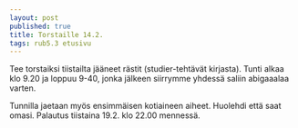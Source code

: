 ```yaml
---
layout: post
published: true
title: Torstaille 14.2.
tags: rub5.3 etusivu
---
```

Tee torstaiksi tiistailta jääneet rästit (studier-tehtävät kirjasta). Tunti alkaa klo 9.20 ja loppuu 9-40, jonka jälkeen siirrymme yhdessä saliin abigaaalaa varten.

Tunnilla jaetaan myös ensimmäisen kotiaineen aiheet. Huolehdi että saat omasi. Palautus tiistaina 19.2. klo 22.00 mennessä.

